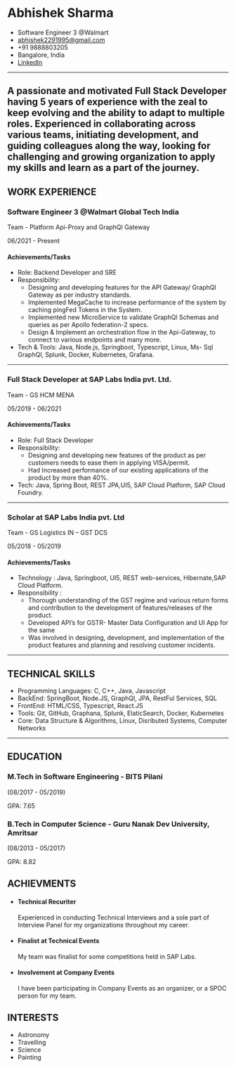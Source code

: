 # Abhishek Sharma

- Software Engineer 3 @Walmart
- abhishek2291995@gmail.com
- +91 9888803205
- Bangalore, India
- [LinkedIn](https://www.linkedin.com/in/abhishek-sharma-2209/)
  
-------

A passionate and motivated Full Stack Developer having 5 years of experience with the zeal to keep evolving and the ability to adapt to multiple roles. Experienced in collaborating across various teams, initiating development, and guiding colleagues along the way, looking for challenging and growing organization to apply my skills and learn as a part of the journey.
------

## WORK EXPERIENCE 

### Software Engineer 3 @Walmart Global Tech India
  Team - Platform Api-Proxy and GraphQl Gateway
  
  06/2021 - Present
  
  #### Achievements/Tasks

  - Role: Backend Developer and SRE
  - Responsibility:
    - Designing and developing features for the API Gateway/ GraphQl Gateway as per industry standards.
    - Implemented MegaCache to increase performance of the system by caching pingFed Tokens in the System.
    - Implemented new MicroService to validate GraphQl Schemas and queries as per Apollo federation-2 specs.
    - Design & Implement an orchestration flow in the Api-Gateway, to connect to various endpoints and many more.
  - Tech & Tools: Java, Node.js, Springboot, Typescript, Linux, Ms- Sql GraphQl, Splunk, Docker, Kubernetes, Grafana.

-------

### Full Stack Developer at SAP Labs India pvt. Ltd.
Team - GS HCM MENA

05/2019 - 06/2021 

#### Achievements/Tasks

- Role: Full Stack Developer
- Responsibility:
  - Designing and developing new features of the product as per customers needs to ease them in applying VISA/permit.
  - Had Increased performance of our existing applications of the product by more than 40%.
- Tech: Java, Spring Boot, REST JPA,UI5, SAP Cloud Platform, SAP Cloud Foundry.

--------

### Scholar at SAP Labs India pvt. Ltd
Team - GS Logistics IN – GST DCS

05/2018 - 05/2019

#### Achievements/Tasks

- Technology : Java, Springboot, UI5, REST web-services, Hibernate,SAP Cloud Platform.
- Responsibility :
   - Thorough understanding of the GST regime and various return forms and contribution to the development of features/releases of the product.
   - Developed API’s for GSTR- Master Data Configuration and UI App for the same
   - Was involved in designing, development, and implementation of the product features and planning and resolving customer incidents.
 
----------
## TECHNICAL SKILLS
- Programming Languages: C, C++, Java, Javascript
- BackEnd: SpringBoot, Node.JS, GraphQl, JPA, RestFul Services, SQL
- FrontEnd: HTML/CSS, Typescript, React.JS
- Tools: Git, GitHub, Graphana, Splunk, ElaticSearch, Docker, Kubernetes
- Core: Data Structure & Algorithms, Linux, Disributed Systems, Computer Networks

---------

## EDUCATION
### M.Tech in Software Engineering - BITS Pilani
(08/2017 - 05/2019)

GPA: 7.65

### B.Tech in Computer Science - Guru Nanak Dev University, Amritsar
(08/2013 - 05/2017)

GPA: 8.82

## ACHIEVMENTS

- #### Technical Recuriter
  Experienced in conducting Technical Interviews and a sole part of Interview Panel for my organizations throughout my career.

- #### Finalist at Technical Events
  My team was finalist for some competitions held in SAP Labs.

- #### Involvement at Company Events
  I have been participating in Company Events as an organizer, or a SPOC person for my team.

## INTERESTS
- Astronomy
- Travelling
- Science
- Painting



